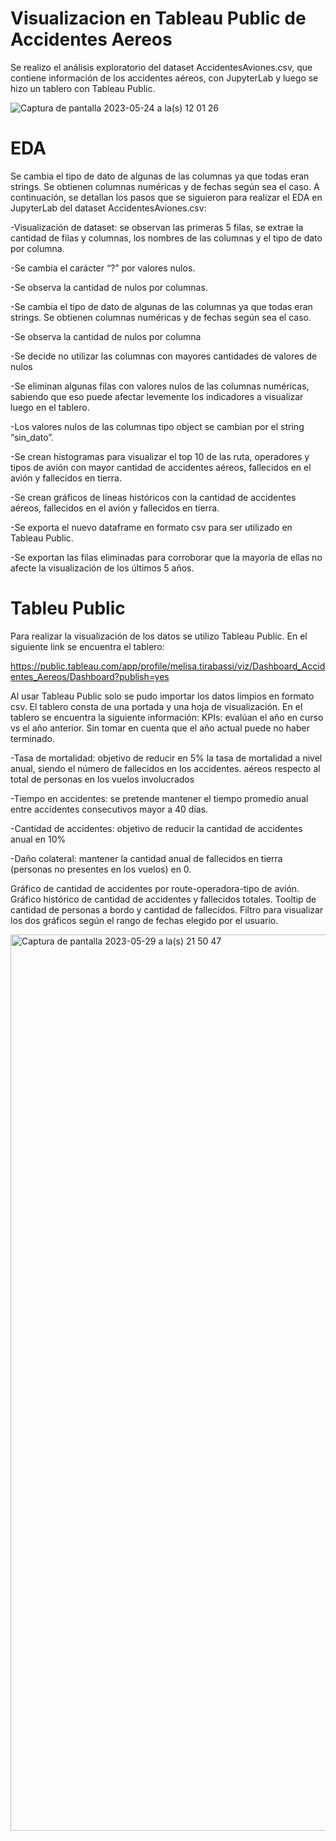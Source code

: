 # Visualizacion en Tableau Public de Accidentes Aereos

Se realizo el análisis exploratorio del dataset AccidentesAviones.csv, que contiene información de los accidentes aéreos, con JupyterLab y luego se hizo un tablero con Tableau Public.

![Captura de pantalla 2023-05-24 a la(s) 12 01 26](https://github.com/santivalor/labs_2/assets/119902985/e1fd9e63-13b7-49f6-985b-e762136c4f4c)

# EDA

Se cambia el tipo de dato de algunas de las columnas ya que todas eran strings. Se obtienen columnas numéricas y de fechas según sea el caso.
A continuación, se detallan los pasos que se siguieron para realizar el EDA en JupyterLab del dataset AccidentesAviones.csv:

-Visualización de dataset: se observan las primeras 5 filas, se extrae la cantidad de filas y columnas, los nombres de las columnas y el tipo de dato por columna.

-Se cambia el carácter “?” por valores nulos.

-Se observa la cantidad de nulos por columnas.

-Se cambia el tipo de dato de algunas de las columnas ya que todas eran strings. Se obtienen columnas numéricas y de fechas según sea el caso.

-Se observa la cantidad de nulos por columna

-Se decide no utilizar las columnas con mayores cantidades de valores de nulos

-Se eliminan algunas filas con valores nulos de las columnas numéricas, sabiendo que eso puede afectar levemente los indicadores a visualizar luego en el tablero.

-Los valores nulos de las columnas tipo object se cambian por el string “sin_dato”.

-Se crean histogramas para visualizar el top 10 de las ruta, operadores y tipos de avión con mayor cantidad de accidentes aéreos, fallecidos en el avión y fallecidos en tierra.

-Se crean gráficos de líneas históricos con la cantidad de accidentes aéreos, fallecidos en el avión y fallecidos en tierra.

-Se exporta el nuevo dataframe en formato csv para ser utilizado en Tableau Public.

-Se exportan las filas eliminadas para corroborar que la mayoría de ellas no afecte la visualización de los últimos 5 años.


# Tableu Public 

Para realizar la visualización de los datos se utilizo Tableau Public. En el siguiente link se encuentra el tablero:

https://public.tableau.com/app/profile/melisa.tirabassi/viz/Dashboard_Accidentes_Aereos/Dashboard?publish=yes

Al usar Tableau Public solo se pudo importar los datos limpios en formato csv. El tablero consta de una portada y una hoja de visualización.
En el tablero se encuentra la siguiente información:
KPIs: evalúan el año en curso vs el año anterior. Sin tomar en cuenta que el año actual puede no haber terminado.

-Tasa de mortalidad: objetivo de reducir en 5% la tasa de mortalidad a nivel anual, siendo el número de fallecidos en los accidentes. aéreos respecto al total de personas en los vuelos involucrados

-Tiempo en accidentes: se pretende mantener el tiempo promedio anual entre accidentes consecutivos mayor a 40 días.

-Cantidad de accidentes: objetivo de reducir la cantidad de accidentes anual en 10%

-Daño colateral: mantener la cantidad anual de fallecidos en tierra (personas no presentes en los vuelos) en 0.

Gráfico de cantidad de accidentes por route-operadora-tipo de avión.
Gráfico histórico de cantidad de accidentes y fallecidos totales. Tooltip de cantidad de personas a bordo y cantidad de fallecidos.
Filtro para visualizar los dos gráficos según el rango de fechas elegido por el usuario.

<img width="1434" alt="Captura de pantalla 2023-05-29 a la(s) 21 50 47" src="https://github.com/melisatirabassi/flight_accidents_tableau/assets/124107756/bd36c5a9-c801-49a1-8dfe-e647d7aaad20">




   












